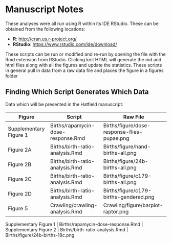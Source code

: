 Manuscript Notes
==================

These analyses were all run using R within its IDE RStudio.  These can be obtained from the following locations:

* **R**: http://cran.us.r-project.org/
* **RStudio**: https://www.rstudio.com/ide/download/

These scripts can be run or modified and re-run by opening the file with the Rmd extension from RStudio.  Clicking knit HTML will generate the md and html files along with all the figures and update the statistics.  These scripts in general pull in data from a raw data file and places the figure in a figures folder

Finding Which Script Generates Which Data
------------------------------------------

Data which will be presented in the Hatfield manuscript:

Figure | Script | Raw File
--- | --- | --- 
Supplementary Figure 1 | Births/rapamycin-dose-response.Rmd | Births/figure/dose-response-flies-pupae.png 
Figure 2A | Births/birth-ratio-analysis.Rmd | Births/figure/hand-births-all.png
Figure 2B | Births/birth-ratio-analysis.Rmd | Births/figure/24b-births-all.png
Figure 2C | Births/birth-ratio-analysis.Rmd | Births/figure/c179-births-all.png
Figure 2D | Births/birth-ratio-analysis.Rmd | Births/figure/c179-births-gendered.png
Figure 5 | Crawling/crawling-analysis.Rmd | Crawling/figure/barplot-raptor.png


Supplementary Figure 1 | Births/rapamycin-dose-response.Rmd | 
Supplementary Figure 2 | Births/birth-ratio-analysis.Rmd | Births/figure/24b-births-18c.png